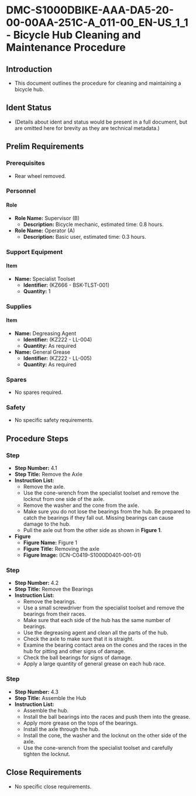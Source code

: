# DMC-S1000DBIKE-AAA-DA5-20-00-00AA-251C-A_011-00_EN-US_1_1 - Bicycle Hub Cleaning and Maintenance Procedure

## Introduction

*   This document outlines the procedure for cleaning and maintaining a bicycle hub.

## Ident Status

*   (Details about ident and status would be present in a full document, but are omitted here for brevity as they are technical metadata.)

## Prelim Requirements

### Prerequisites

*   Rear wheel removed.

### Personnel

#### Role

*   **Role Name:** Supervisor (B)
    *   **Description:** Bicycle mechanic, estimated time: 0.8 hours.
*   **Role Name:** Operator (A)
    *   **Description:** Basic user, estimated time: 0.3 hours.

### Support Equipment

#### Item

*   **Name:** Specialist Toolset
    *   **Identifier:** (KZ666 - BSK-TLST-001)
    *   **Quantity:** 1

### Supplies

#### Item

*   **Name:** Degreasing Agent
    *   **Identifier:** (KZ222 - LL-004)
    *   **Quantity:** As required
*   **Name:** General Grease
    *   **Identifier:** (KZ222 - LL-005)
    *   **Quantity:** As required

### Spares

*   No spares required.

### Safety

*   No specific safety requirements.

## Procedure Steps

### Step

*   **Step Number:** 4.1
*   **Step Title:** Remove the Axle
*   **Instruction List:**
    *   Remove the axle.
    *   Use the cone-wrench from the specialist toolset and remove the locknut from one side of the axle.
    *   Remove the washer and the cone from the axle.
    *   Make sure you do not lose the bearings from the hub. Be prepared to catch the bearings if they fall out. Missing bearings can cause damage to the hub.
    *   Pull the axle out from the other side as shown in **Figure 1**.
*   **Figure**
    *   **Figure Name:** Figure 1
    *   **Figure Title:** Removing the axle
    *   **Figure Image:** (ICN-C0419-S1000D0401-001-01)

### Step

*   **Step Number:** 4.2
*   **Step Title:** Remove the Bearings
*   **Instruction List:**
    *   Remove the bearings.
    *   Use a small screwdriver from the specialist toolset and remove the bearings from their races.
    *   Make sure that each side of the hub has the same number of bearings.
    *   Use the degreasing agent and clean all the parts of the hub.
    *   Check the axle to make sure that it is straight.
    *   Examine the bearing contact area on the cones and the races in the hub for pitting and other signs of damage.
    *   Check the ball bearings for signs of damage.
    *   Apply a large quantity of general grease on each hub race.

### Step

*   **Step Number:** 4.3
*   **Step Title:** Assemble the Hub
*   **Instruction List:**
    *   Assemble the hub.
    *   Install the ball bearings into the races and push them into the grease.
    *   Apply more grease on the tops of the bearings.
    *   Install the axle through the hub.
    *   Install the cone, the washer and the locknut on the other side of the axle.
    *   Use the cone-wrench from the specialist toolset and carefully tighten the locknut.

## Close Requirements

*   No specific close requirements.